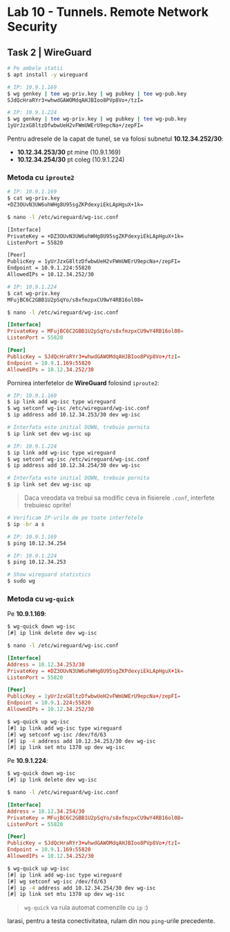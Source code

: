 # Lab 10 - Tunnels. Remote Network Security


## Task 2 | WireGuard


```sh
# Pe ambele statii
$ apt install -y wireguard
```


```sh
# IP: 10.9.1.169
$ wg genkey | tee wg-priv.key | wg pubkey | tee wg-pub.key
SJdQcHraRYr3+whwdGAWOMdqAHJBIoo8PVp8Vo+/tzI=
```


```sh
# IP: 10.9.1.224
$ wg genkey | tee wg-priv.key | wg pubkey | tee wg-pub.key
1yUrJzxG8ltzDfwbwUeH2vFWmUWErU9epcNa+/zepFI=
```

Pentru adresele de la capat de tunel, se va folosi subnetul **10.12.34.252/30**:
- **10.12.34.253/30** pt mine (10.9.1.169)
- **10.12.34.254/30** pt coleg (10.9.1.224)


### Metoda cu `iproute2`


```sh
# IP: 10.9.1.169
$ cat wg-priv.key
+DZ3OUvN3UW6uhWHg8U95sgZKPdexyiEkLApHguX+1k=

$ nano -l /etc/wireguard/wg-isc.conf
```
```sh
[Interface]
PrivateKey = +DZ3OUvN3UW6uhWHg8U95sgZKPdexyiEkLApHguX+1k=
ListenPort = 55820

[Peer]
PublicKey = 1yUrJzxG8ltzDfwbwUeH2vFWmUWErU9epcNa+/zepFI=
Endpoint = 10.9.1.224:55820
AllowedIPs = 10.12.34.252/30
```


```sh
# IP: 10.9.1.224
$ cat wg-priv.key     
MFujBC6C2GBB1U2pSqYo/s8xfmzpxCU9wY4RB16ol08=

$ nano -l /etc/wireguard/wg-isc.conf
```
```conf
[Interface]
PrivateKey = MFujBC6C2GBB1U2pSqYo/s8xfmzpxCU9wY4RB16ol08=
ListenPort = 55820

[Peer]
PublicKey = SJdQcHraRYr3+whwdGAWOMdqAHJBIoo8PVp8Vo+/tzI=
Endpoint = 10.9.1.169:55820
AllowedIPs = 10.12.34.252/30
```



Pornirea interfetelor de **WireGuard** folosind `iproute2`:

```sh
# IP: 10.9.1.169
$ ip link add wg-isc type wireguard
$ wg setconf wg-isc /etc/wireguard/wg-isc.conf
$ ip address add 10.12.34.253/30 dev wg-isc

# Interfata este initial DOWN, trebuie pornita
$ ip link set dev wg-isc up
```


```sh
# IP: 10.9.1.224
$ ip link add wg-isc type wireguard
$ wg setconf wg-isc /etc/wireguard/wg-isc.conf
$ ip address add 10.12.34.254/30 dev wg-isc

# Interfata este initial DOWN, trebuie pornita
$ ip link set dev wg-isc up
```


> Daca vreodata va trebui sa modific ceva in fisierele `.conf`,
> interfete trebuiesc oprite!


```sh
# Verificam IP-urile de pe toate interfetele
$ ip -br a s
```



```sh
# IP: 10.9.1.169
$ ping 10.12.34.254
```


```sh
# IP: 10.9.1.224
$ ping 10.12.34.253
```


```sh
# Show wireguard statistics
$ sudo wg
```



### Metoda cu `wg-quick`


Pe **10.9.1.169**:

```sh
$ wg-quick down wg-isc
[#] ip link delete dev wg-isc
```
```sh
$ nano -l /etc/wireguard/wg-isc.conf
```
```conf
[Interface]
Address = 10.12.34.253/30
PrivateKey = +DZ3OUvN3UW6uhWHg8U95sgZKPdexyiEkLApHguX+1k=
ListenPort = 55820

[Peer]
PublicKey = 1yUrJzxG8ltzDfwbwUeH2vFWmUWErU9epcNa+/zepFI=
Endpoint = 10.9.1.224:55820
AllowedIPs = 10.12.34.252/30
```
```sh
$ wg-quick up wg-isc  
[#] ip link add wg-isc type wireguard
[#] wg setconf wg-isc /dev/fd/63
[#] ip -4 address add 10.12.34.253/30 dev wg-isc
[#] ip link set mtu 1370 up dev wg-isc
```

Pe **10.9.1.224**:

```sh
$ wg-quick down wg-isc                        
[#] ip link delete dev wg-isc
```
```sh
$ nano -l /etc/wireguard/wg-isc.conf
```
```conf
[Interface]
Address = 10.12.34.254/30
PrivateKey = MFujBC6C2GBB1U2pSqYo/s8xfmzpxCU9wY4RB16ol08=
ListenPort = 55820

[Peer]
PublicKey = SJdQcHraRYr3+whwdGAWOMdqAHJBIoo8PVp8Vo+/tzI=
Endpoint = 10.9.1.169:55820
AllowedIPs = 10.12.34.252/30
```
```sh
$ wg-quick up wg-isc  
[#] ip link add wg-isc type wireguard
[#] wg setconf wg-isc /dev/fd/63
[#] ip -4 address add 10.12.34.254/30 dev wg-isc
[#] ip link set mtu 1370 up dev wg-isc
```


> `wg-quick` va rula automat comenzile cu `ip` :)

Iarasi, pentru a testa conectivitatea, rulam din nou `ping`-urile precedente.

